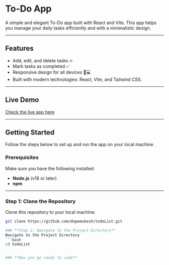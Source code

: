 # To-Do App

A simple and elegant To-Do app built with React and Vite. This app helps you manage your daily tasks efficiently and with a minimalistic design.

---

## **Features**
- Add, edit, and delete tasks 🔥
- Mark tasks as completed ✅
- Responsive design for all devices 📱💻
- Built with modern technologies: React, Vite, and Tailwind CSS.

---

## **Live Demo**
[Check the live app here](https://todo-list-seven-bay-50.vercel.app/)

---

## **Getting Started**

Follow the steps below to set up and run the app on your local machine.

### **Prerequisites**
Make sure you have the following installed:
- **Node.js** (v16 or later)
- **npm**

---

### **Step 1: Clone the Repository**
Clone this repository to your local machine:
```bash
git clone https://github.com/dopemukesh/todoList.git

### **Step 2: Navigate to the Project Directory**
Navigate to the Project Directory
```bash
cd todoList


### **Now you go ready to code**